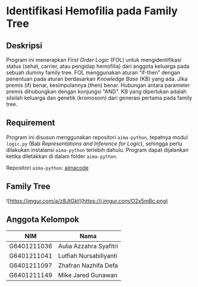 # Identifikasi Hemofilia pada Family Tree

## Deskripsi
Program ini menerapkan *First Order Logic* (FOL) untuk mengidentifikasi status (sehat, carrier, atau pengidap hemofilia) dari anggota keluarga pada sebuah dummy family tree. FOL menggunakan aturan “if-then” dengan penentuan pada aturan berdasarkan *Knowledge Base* (KB) yang ada. Jika premis (if) benar, kesimpulannya (then) benar. Hubungan antara parameter premis dihubungkan dengan konjungsi "AND". KB yang diperlukan adalah silsilah keluarga dan genetik (kromosom) dari generasi pertama pada family tree.

## Requirement
Program ini disusun menggunakan repositori `aima-python`, tepatnya modul `logic.py` (Bab *Representations and Inference for Logic*), sehingga perlu dilakukan instalansi `aima-python` terlebih dahulu. Program dapat dijalankan ketika diletakkan di dalam folder `aima-python`.

Repositori `aima-python`: [aimacode](https://github.com/aimacode/aima-python)

## Family Tree
![https://imgur.com/a/z8JtGkt](https://i.imgur.com/O2x5mBc.png)

## Anggota Kelompok
| NIM | Nama |
| ------------- | ------------- |
| G6401211036  | Aulia Azzahra Syafitri  |
| G6401211041  | Lutfiah Nursabiliyanti  |
| G6401211097  | Zhafran Nazhifa Defa  |
| G6401211149  | Mike Jared Gunawan  |

